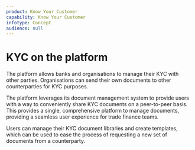 ```yaml
---
product: Know Your Customer
capability: Know Your Customer
infotype: Concept
audience: null
---
```


# KYC on the platform

The platform allows banks and organisations to manage their KYC with other parties. Organisations can send their own documents to other counterparties for KYC purposes.

The platform leverages its document management system to provide users with a way to conveniently share KYC documents on a peer-to-peer basis. This provides a single, comprehensive platform to manage documents, providing a seamless user experience for trade finance teams.

Users can manage their KYC document libraries and create templates, which can be used to ease the process of requesting a new set of documents from a counterparty.


